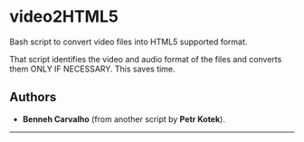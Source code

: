 # video2HTML5

Bash script to convert video files into HTML5 supported format.

That script identifies the video and audio format of the files and converts them ONLY IF NECESSARY. This saves time.

## Authors

- **Benneh Carvalho** (from another script by **Petr Kotek**).

---
